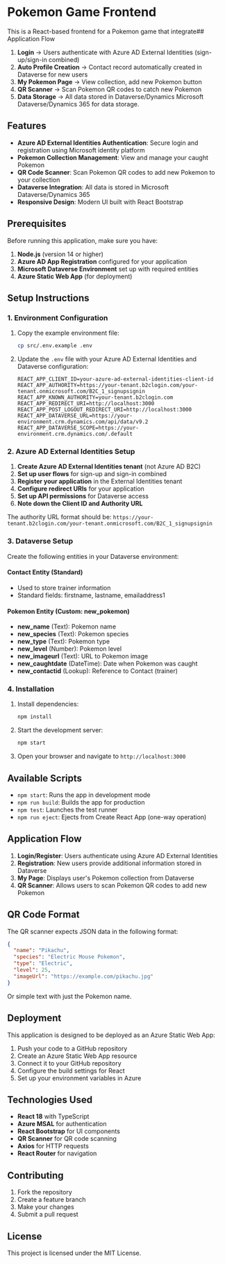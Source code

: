 # Pokemon Game Frontend

This is a React-based frontend for a Pokemon game that integrate## Application Flow

1. **Login** → Users authenticate with Azure AD External Identities (sign-up/sign-in combined)
2. **Auto Profile Creation** → Contact record automatically created in Dataverse for new users
3. **My Pokemon Page** → View collection, add new Pokemon button
4. **QR Scanner** → Scan Pokemon QR codes to catch new Pokemon
5. **Data Storage** → All data stored in Dataverse/Dynamics Microsoft Dataverse/Dynamics 365 for data storage.

## Features

- **Azure AD External Identities Authentication**: Secure login and registration using Microsoft identity platform
- **Pokemon Collection Management**: View and manage your caught Pokemon
- **QR Code Scanner**: Scan Pokemon QR codes to add new Pokemon to your collection
- **Dataverse Integration**: All data is stored in Microsoft Dataverse/Dynamics 365
- **Responsive Design**: Modern UI built with React Bootstrap

## Prerequisites

Before running this application, make sure you have:

1. **Node.js** (version 14 or higher)
2. **Azure AD App Registration** configured for your application
3. **Microsoft Dataverse Environment** set up with required entities
4. **Azure Static Web App** (for deployment)

## Setup Instructions

### 1. Environment Configuration

1. Copy the example environment file:
   ```bash
   cp src/.env.example .env
   ```

2. Update the `.env` file with your Azure AD External Identities and Dataverse configuration:
   ```
   REACT_APP_CLIENT_ID=your-azure-ad-external-identities-client-id
   REACT_APP_AUTHORITY=https://your-tenant.b2clogin.com/your-tenant.onmicrosoft.com/B2C_1_signupsignin
   REACT_APP_KNOWN_AUTHORITY=your-tenant.b2clogin.com
   REACT_APP_REDIRECT_URI=http://localhost:3000
   REACT_APP_POST_LOGOUT_REDIRECT_URI=http://localhost:3000
   REACT_APP_DATAVERSE_URL=https://your-environment.crm.dynamics.com/api/data/v9.2
   REACT_APP_DATAVERSE_SCOPE=https://your-environment.crm.dynamics.com/.default
   ```

### 2. Azure AD External Identities Setup

1. **Create Azure AD External Identities tenant** (not Azure AD B2C)
2. **Set up user flows** for sign-up and sign-in combined
3. **Register your application** in the External Identities tenant
4. **Configure redirect URIs** for your application
5. **Set up API permissions** for Dataverse access
6. **Note down the Client ID and Authority URL**

The authority URL format should be:
`https://your-tenant.b2clogin.com/your-tenant.onmicrosoft.com/B2C_1_signupsignin`

### 3. Dataverse Setup

Create the following entities in your Dataverse environment:

#### Contact Entity (Standard)
- Used to store trainer information
- Standard fields: firstname, lastname, emailaddress1

#### Pokemon Entity (Custom: new_pokemon)
- **new_name** (Text): Pokemon name
- **new_species** (Text): Pokemon species
- **new_type** (Text): Pokemon type
- **new_level** (Number): Pokemon level
- **new_imageurl** (Text): URL to Pokemon image
- **new_caughtdate** (DateTime): Date when Pokemon was caught
- **new_contactid** (Lookup): Reference to Contact (trainer)

### 4. Installation

1. Install dependencies:
   ```bash
   npm install
   ```

2. Start the development server:
   ```bash
   npm start
   ```

3. Open your browser and navigate to `http://localhost:3000`

## Available Scripts

- `npm start`: Runs the app in development mode
- `npm run build`: Builds the app for production
- `npm test`: Launches the test runner
- `npm run eject`: Ejects from Create React App (one-way operation)

## Application Flow

1. **Login/Register**: Users authenticate using Azure AD External Identities
2. **Registration**: New users provide additional information stored in Dataverse
3. **My Page**: Displays user's Pokemon collection from Dataverse
4. **QR Scanner**: Allows users to scan Pokemon QR codes to add new Pokemon

## QR Code Format

The QR scanner expects JSON data in the following format:
```json
{
  "name": "Pikachu",
  "species": "Electric Mouse Pokemon",
  "type": "Electric",
  "level": 25,
  "imageUrl": "https://example.com/pikachu.jpg"
}
```

Or simple text with just the Pokemon name.

## Deployment

This application is designed to be deployed as an Azure Static Web App:

1. Push your code to a GitHub repository
2. Create an Azure Static Web App resource
3. Connect it to your GitHub repository
4. Configure the build settings for React
5. Set up your environment variables in Azure

## Technologies Used

- **React 18** with TypeScript
- **Azure MSAL** for authentication
- **React Bootstrap** for UI components
- **QR Scanner** for QR code scanning
- **Axios** for HTTP requests
- **React Router** for navigation

## Contributing

1. Fork the repository
2. Create a feature branch
3. Make your changes
4. Submit a pull request

## License

This project is licensed under the MIT License.
